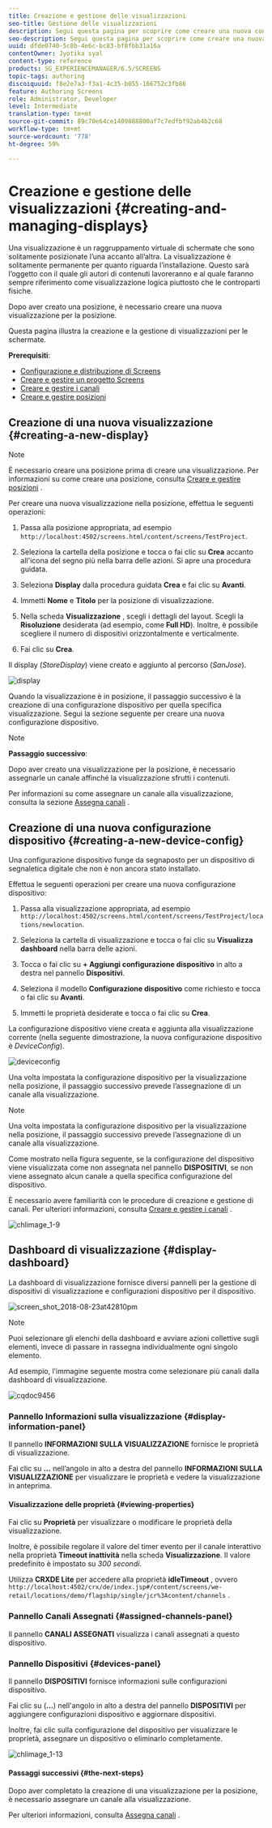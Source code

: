 ```yaml
---
title: Creazione e gestione delle visualizzazioni
seo-title: Gestione delle visualizzazioni
description: Segui questa pagina per scoprire come creare una nuova configurazione dispositivo e di visualizzazione. Inoltre, scopri la dashboard di visualizzazione.
seo-description: Segui questa pagina per scoprire come creare una nuova configurazione dispositivo e di visualizzazione. Inoltre, scopri la dashboard di visualizzazione.
uuid: dfde0740-5c8b-4e6c-bc83-bf8fbb31a16a
contentOwner: Jyotika syal
content-type: reference
products: SG_EXPERIENCEMANAGER/6.5/SCREENS
topic-tags: authoring
discoiquuid: f8e2e7a3-f3a1-4c35-b055-166752c3fb86
feature: Authoring Screens
role: Administrator, Developer
level: Intermediate
translation-type: tm+mt
source-git-commit: 89c70e64ce1409888800af7c7edfbf92ab4b2c68
workflow-type: tm+mt
source-wordcount: '778'
ht-degree: 59%

---
```



# Creazione e gestione delle visualizzazioni {#creating-and-managing-displays}

Una visualizzazione è un raggruppamento virtuale di schermate che sono solitamente posizionate l’una accanto all’altra. La visualizzazione è solitamente permanente per quanto riguarda l’installazione. Questo sarà l’oggetto con il quale gli autori di contenuti lavoreranno e al quale faranno sempre riferimento come visualizzazione logica piuttosto che le controparti fisiche.

Dopo aver creato una posizione, è necessario creare una nuova visualizzazione per la posizione.

Questa pagina illustra la creazione e la gestione di visualizzazioni per le schermate.

**Prerequisiti**:

* [Configurazione e distribuzione di Screens](configuring-screens-introduction.md)
* [Creare e gestire un progetto Screens](creating-a-screens-project.md)
* [Creare e gestire i canali](managing-channels.md)
* [Creare e gestire posizioni](managing-locations.md)

## Creazione di una nuova visualizzazione {#creating-a-new-display}

>[!NOTE]
>
>È necessario creare una posizione prima di creare una visualizzazione. Per informazioni su come creare una posizione, consulta [Creare e gestire posizioni](managing-locations.md) .

Per creare una nuova visualizzazione nella posizione, effettua le seguenti operazioni:

1. Passa alla posizione appropriata, ad esempio `http://localhost:4502/screens.html/content/screens/TestProject`.
1. Seleziona la cartella della posizione e tocca o fai clic su **Crea** accanto all&#39;icona del segno più nella barra delle azioni. Si apre una procedura guidata.
1. Seleziona **Display** dalla procedura guidata **Crea** e fai clic su **Avanti**.

1. Immetti **Nome** e **Titolo** per la posizione di visualizzazione.

1. Nella scheda **Visualizzazione** , scegli i dettagli del layout. Scegli la **Risoluzione** desiderata (ad esempio, come **Full HD**). Inoltre, è possibile scegliere il numero di dispositivi orizzontalmente e verticalmente.

1. Fai clic su **Crea**.

Il display (*StoreDisplay*) viene creato e aggiunto al percorso (*SanJose*).

![display](assets/display.gif)

Quando la visualizzazione è in posizione, il passaggio successivo è la creazione di una configurazione dispositivo per quella specifica visualizzazione. Segui la sezione seguente per creare una nuova configurazione dispositivo.

>[!NOTE]
>
>**Passaggio successivo**:
>
>Dopo aver creato una visualizzazione per la posizione, è necessario assegnarle un canale affinché la visualizzazione sfrutti i contenuti.
>
>Per informazioni su come assegnare un canale alla visualizzazione, consulta la sezione [Assegna canali](channel-assignment.md) .

## Creazione di una nuova configurazione dispositivo {#creating-a-new-device-config}

Una configurazione dispositivo funge da segnaposto per un dispositivo di segnaletica digitale che non è non ancora stato installato.

Effettua le seguenti operazioni per creare una nuova configurazione dispositivo:

1. Passa alla visualizzazione appropriata, ad esempio `http://localhost:4502/screens.html/content/screens/TestProject/locations/newlocation`.
1. Seleziona la cartella di visualizzazione e tocca o fai clic su **Visualizza dashboard** nella barra delle azioni.
1. Tocca o fai clic su **+ Aggiungi configurazione dispositivo** in alto a destra nel pannello **Dispositivi**.

1. Seleziona il modello **Configurazione dispositivo** come richiesto e tocca o fai clic su **Avanti**.

1. Immetti le proprietà desiderate e tocca o fai clic su **Crea**.

La configurazione dispositivo viene creata e aggiunta alla visualizzazione corrente (nella seguente dimostrazione, la nuova configurazione dispositivo è *DeviceConfig*).

![deviceconfig](assets/deviceconfig.gif)

Una volta impostata la configurazione dispositivo per la visualizzazione nella posizione, il passaggio successivo prevede l’assegnazione di un canale alla visualizzazione.

>[!NOTE]
>
>Una volta impostata la configurazione dispositivo per la visualizzazione nella posizione, il passaggio successivo prevede l’assegnazione di un canale alla visualizzazione.
>
>Come mostrato nella figura seguente, se la configurazione del dispositivo viene visualizzata come non assegnata nel pannello **DISPOSITIVI**, se non viene assegnato alcun canale a quella specifica configurazione del dispositivo.
>
>È necessario avere familiarità con le procedure di creazione e gestione di canali. Per ulteriori informazioni, consulta [Creare e gestire i canali](managing-channels.md) .

![chlimage_1-9](assets/chlimage_1-9.png)

## Dashboard di visualizzazione {#display-dashboard}

La dashboard di visualizzazione fornisce diversi pannelli per la gestione di dispositivi di visualizzazione e configurazioni dispositivo per il dispositivo.

![screen_shot_2018-08-23at42810pm](assets/screen_shot_2018-08-23at42810pm.png)

>[!NOTE]
>
>Puoi selezionare gli elenchi della dashboard e avviare azioni collettive sugli elementi, invece di passare in rassegna individualmente ogni singolo elemento.
>
>Ad esempio, l’immagine seguente mostra come selezionare più canali dalla dashboard di visualizzazione.

![cqdoc9456](assets/cqdoc9456.gif)

### Pannello Informazioni sulla visualizzazione {#display-information-panel}

Il pannello **INFORMAZIONI SULLA VISUALIZZAZIONE** fornisce le proprietà di visualizzazione.

Fai clic su **...** nell’angolo in alto a destra del pannello **INFORMAZIONI SULLA VISUALIZZAZIONE** per visualizzare le proprietà e vedere la visualizzazione in anteprima.


#### Visualizzazione delle proprietà {#viewing-properties}

Fai clic su **Proprietà** per visualizzare o modificare le proprietà della visualizzazione.

Inoltre, è possibile regolare il valore del timer evento per il canale interattivo nella proprietà **Timeout inattività** nella scheda **Visualizzazione**. Il valore predefinito è impostato su *300 secondi*.

Utilizza **CRXDE Lite** per accedere alla proprietà **idleTimeout** , ovvero `http://localhost:4502/crx/de/index.jsp#/content/screens/we-retail/locations/demo/flagship/single/jcr%3Acontent/channels` .


### Pannello Canali Assegnati {#assigned-channels-panel}

Il pannello **CANALI ASSEGNATI** visualizza i canali assegnati a questo dispositivo.


### Pannello Dispositivi {#devices-panel}

Il pannello **DISPOSITIVI** fornisce informazioni sulle configurazioni dispositivo.

Fai clic su (**...**) nell&#39;angolo in alto a destra del pannello **DISPOSITIVI** per aggiungere configurazioni dispositivo e aggiornare dispositivi.

Inoltre, fai clic sulla configurazione del dispositivo per visualizzare le proprietà, assegnare un dispositivo o eliminarlo completamente.

![chlimage_1-13](assets/chlimage_1-13.png)

#### Passaggi successivi {#the-next-steps}

Dopo aver completato la creazione di una visualizzazione per la posizione, è necessario assegnare un canale alla visualizzazione.

Per ulteriori informazioni, consulta [Assegna canali](channel-assignment.md) .
